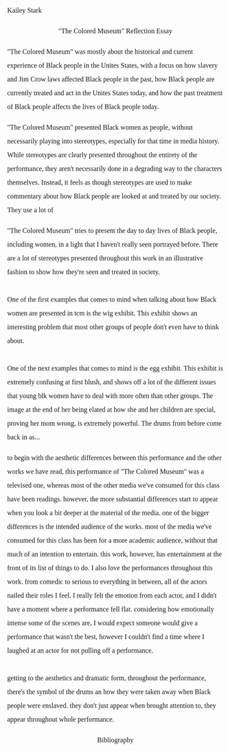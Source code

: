 <!--
connect "The Colored Museum" to one feminist and one performance concept covered in class.
-->
<p style="line-height: 2; font-family: Times New Roman; font-size:16px">Kailey Stark</p>
<p style="text-align: center; line-height: 2; font-family: Times New Roman; font-size:16px">"The Colored Museum" Reflection Essay</p>
<!--  -->
<!--  -->
<!--  -->
<p style="line-height: 2; font-family: Times New Roman; font-size:16px">
<!-- What is the central theme in "The Colored Museum"? -->
"The Colored Museum" was mostly about the historical and current experience of Black people in the Unites States, with a focus on

<!-- 1 --> how slavery and Jim Crow laws affected Black people in the past,

<!-- 2 --> how Black people are currently treated and act in the Unites States today,

<!-- 3 --> and how the past treatment of Black people affects the lives of Black people today.
<!--  -->
<!-- think of use of word People of Color as opposed to Black and African American -->
<!-- this play focuses on African Americans more than just People of Color -->
<!--  -->
</p>
<p style="line-height: 2; font-family: Times New Roman; font-size:16px">
<!--  -->
<!-- What kind of Black feminist intervention does "The Colored Museum" make, if any? -->
<!-- these are the feminist strategies -->
<!-- Polyphony; Non linearity; Multiple truths; Non hierarchical relationships -->
<!--  -->
"The Colored Museum" presented Black women as people, without necessarily playing into stereotypes, especially for that time in media history.
<!-- they definitely use stereotypes -->
<!-- add more obvi -->
<!-- controlling images chapter -->
<!-- Chapter 5 of *Black Feminist Thought* -->
<!--  -->
While stereotypes are clearly presented throughout the entirety of the performance, they aren't necessarily done in a degrading way to the characters themselves. Instead, it feels as though stereotypes are used to make commentary about how Black people are looked at and treated by our society.
<!-- v newly added; go edit v -->
They use a lot of
<!--  -->
<!--  -->
<!--  -->
</p>
<p style="line-height: 2; font-family: Times New Roman; font-size:16px;">
<!--  -->
<!--  -->
<!--  -->
<!-- How does it illuminate the lives of Black women? -->
<!-- these are the feminist strategies -->
<!-- Polyphony; Non linearity; Multiple truths; Non hierarchical relationships -->
"The Colored Museum" tries to present the day to day lives of Black people, including women, in a light that I haven't really seen portrayed before.
<!--  -->
There are a lot of stereotypes presented throughout this work in an illustrative fashion to show how they're seen and treated in society.
<!--  -->
<br><br>
<!--  -->
<!-- the wig exhibit -->
One of the first examples that comes to mind when talking about how Black women are presented in tcm is the wig exhibit.  <!--(the wig one go find the name)-->
<!--  -->
This exhibit shows an interesting problem that most other groups of people don't even have to think about.
<!--  -->
<br><br>
<!-- the egg exhibit -->
One of the next examples that comes to mind is the egg exhibit. <!-- go find the name -->
<!--  -->
This exhibit is extremely confusing at first blush, and shows off a lot of the different issues that young blk women have to deal with more often than other groups.
<!--  -->
The image at the end of her being elated at how she and her children are special, proving her mom wrong, is extremely powerful. The drums from before come back in as...
<!--  -->
</p>
<!--  -->
<!--  -->
<!--  -->
<p style="line-height: 2; font-family: Times New Roman; font-size:16px">
<!-- How does its aesthetics and use of dramatic form relate with (or depart from) those covered in class? -->
<!-- this part is supposed to be about stuff like the jazz aesthetic, movement, color, etc. -->
<!-- One feminist and one performance concept Black Feminist Thought has bulk of info needed fem not everyone in this bridge called my back; not everyone is Black in it there is a moment asks about Black fem specifically; you can find outside sources -->
<!-- these are the feminist strategies -->
<!-- Polyphony; Non linearity; Multiple truths; Non hierarchical relationships -->
<!-- you need to go thru and make it to where you don't need the questions there for it to make sense -->
<!--  -->
to begin with the aesthetic differences between this performance and the other works we have read, this performance of "The Colored Museum" was a televised one, whereas most of the other media we've consumed for this class have been readings. however, the more substantial differences start to appear when you look a bit deeper at the material of the media.
<!--  -->
one of the bigger differences is the intended audience of the works. most of the media we've consumed for this class has been for a more academic audience, without that much of an intention to entertain. this work, however, has entertainment at the front of its list of things to do.
<!--  -->
I also love the performances throughout this work. from comedic to serious to everything in between, all of the actors nailed their roles I feel. I really felt the emotion from each actor, and I didn't have a moment where a performance fell flat. considering how emotionally intense some of the scenes are, I would expect someone would give a performance that wasn't the best, however I couldn't find a time where I laughed at an actor for not pulling off a performance.
<!--  -->
<br><br>
getting to the aesthetics and dramatic form,
<!--  -->
throughout the performance, there's the symbol of the drums an how they were taken away when Black people were enslaved. they don't just appear when brought attention to, they appear throughout whole performance.
<!--  -->

<!--  -->
<!-- think about what I've made in the past and how relates to this work -->
<!--  -->
<!--  -->
</p>
<!--  -->
<p style="text-align: center; line-height: 2; font-family: Times New Roman; font-size:16px">Bibliography</p>
<!--  -->
<p style="line-height: 2; font-family: Times New Roman; font-size:16px">
<!--  -->
<!--  -->
</p>

<!--
**Abbreviation Key**
---
**Feminism Words**
aa = African American
poc = People of Color
jc = Jim Crow
Black = Black
fem = feminism
bf = Black Feminism
blk = Black
fem = feminist / feminism
bf = Black feminism
wht = White
---
**Grammar**
didnt = didn't
wasnt = wasn't
couldnt = couldn't
wouldnt = wouldn't
im = I'm
i = I
weve = we've
ive = I've
---
**Works
con flama = *Con Flama*
cf = *Con Flama*
bft = *Black Feminist Thought*
tcm = "The Colored Museum"
---
**People**
sb = Sharon Bridgforth
lc = Laurie Carlos
lp = Lourdes Pérez
jj = Joni Jones
---
**Places**
u.s  = Unites States
---
**Normal/Misc Words**
btwn = between
u = you
qsn = question
ch. = Chapter
-->
